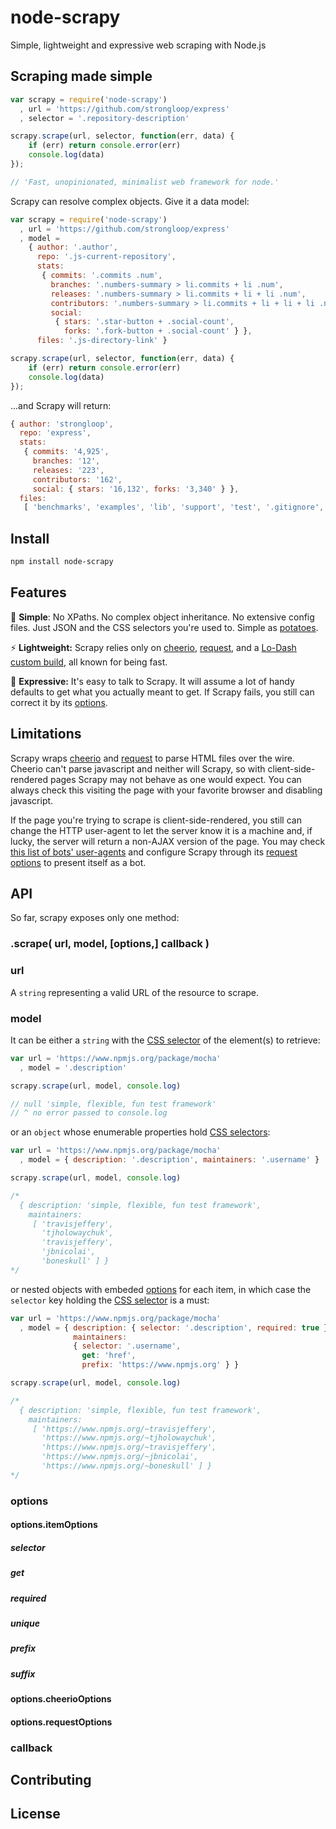 node-scrapy
===========

Simple, lightweight and expressive web scraping with Node.js

## Scraping made simple

```js
var scrapy = require('node-scrapy')
  , url = 'https://github.com/strongloop/express'
  , selector = '.repository-description'

scrapy.scrape(url, selector, function(err, data) {
    if (err) return console.error(err)
    console.log(data)
});

// 'Fast, unopinionated, minimalist web framework for node.'
```

Scrapy can resolve complex objects. Give it a data model:

```js
var scrapy = require('node-scrapy')
  , url = 'https://github.com/strongloop/express'
  , model =
    { author: '.author',
      repo: '.js-current-repository',
      stats:
       { commits: '.commits .num',
         branches: '.numbers-summary > li.commits + li .num',
         releases: '.numbers-summary > li.commits + li + li .num',
         contributors: '.numbers-summary > li.commits + li + li + li .num',
         social:
          { stars: '.star-button + .social-count',
            forks: '.fork-button + .social-count' } },
      files: '.js-directory-link' }

scrapy.scrape(url, selector, function(err, data) {
    if (err) return console.error(err)
    console.log(data)
});
```

...and Scrapy will return:

```js
{ author: 'strongloop',
  repo: 'express',
  stats:
   { commits: '4,925',
     branches: '12',
     releases: '223',
     contributors: '162',
     social: { stars: '16,132', forks: '3,340' } },
  files:
   [ 'benchmarks', 'examples', 'lib', 'support', 'test', '.gitignore','.travis.yml', 'Contributing.md', 'History.md', 'LICENSE', 'Readme.md', 'index.js', 'package.json' ] }
```

## Install

```bash
npm install node-scrapy
```

## Features
🍠 __Simple__: No XPaths. No complex object inheritance. No extensive config files. Just JSON and the CSS selectors you're used to. Simple as [potatoes](http://youtu.be/efMHLkyb7ho).

⚡ __Lightweight:__ Scrapy relies only on [cheerio](https://www.npmjs.org/package/cheerio), [request](https://www.npmjs.org/package/request), and a [Lo-Dash custom build](https://lodash.com/custom-builds), all known for being fast.

📢 __Expressive:__ It's easy to talk to Scrapy. It will assume a lot of handy defaults to get what you actually meant to get. If Scrapy fails, you still can correct it by its [options](#optionsitemoptions).


## Limitations

Scrapy wraps [cheerio](https://www.npmjs.org/package/cheerio) and [request](https://www.npmjs.org/package/request) to parse HTML files over the wire. Cheerio can't parse javascript and neither will Scrapy, so with client-side-rendered pages Scrapy may not behave as one would expect. You can always check this visiting the page with your favorite browser and disabling javascript.

If the page you're trying to scrape is client-side-rendered, you still can change the HTTP user-agent to let the server know it is a machine and, if lucky, the server will return a non-AJAX version of the page. You may check [this list of bots' user-agents](http://user-agent-string.info/list-of-ua/bots) and configure Scrapy through its [request options](#optionsrequestoptions) to present itself as a bot.

## API

So far, scrapy exposes only one method:

### .scrape( url, model, [options,] callback )

### url

A `string` representing a valid URL of the resource to scrape.

### model

It can be either a `string` with the [CSS selector](#selector) of the element(s) to retrieve:

```js
var url = 'https://www.npmjs.org/package/mocha'
  , model = '.description'

scrapy.scrape(url, model, console.log)

// null 'simple, flexible, fun test framework'
// ^ no error passed to console.log
```

or an `object` whose enumerable properties hold [CSS selectors](#selector):

```js
var url = 'https://www.npmjs.org/package/mocha'
  , model = { description: '.description', maintainers: '.username' }

scrapy.scrape(url, model, console.log)

/*
  { description: 'simple, flexible, fun test framework',
    maintainers: 
     [ 'travisjeffery',
       'tjholowaychuk',
       'travisjeffery',
       'jbnicolai',
       'boneskull' ] }
*/
```

or nested objects with embeded [options](#optionsitemoptions) for each item, in which case the `selector` key holding the [CSS selector](#selector) is a must:

```js
var url = 'https://www.npmjs.org/package/mocha'
  , model = { description: { selector: '.description', required: true },
              maintainers: 
              { selector: '.username',
                get: 'href',
                prefix: 'https://www.npmjs.org' } }

scrapy.scrape(url, model, console.log)

/*
  { description: 'simple, flexible, fun test framework',
    maintainers: 
     [ 'https://www.npmjs.org/~travisjeffery',
       'https://www.npmjs.org/~tjholowaychuk',
       'https://www.npmjs.org/~travisjeffery',
       'https://www.npmjs.org/~jbnicolai',
       'https://www.npmjs.org/~boneskull' ] }
*/
```


### options

#### options.itemOptions

##### selector

##### get

##### required

##### unique

##### prefix

##### suffix

#### options.cheerioOptions

#### options.requestOptions

### callback

## Contributing

## License

